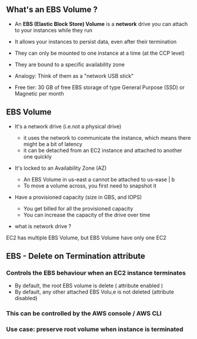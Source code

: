 
## What's an EBS Volume ?

- An **EBS (Elastic Block Store) Volume** is a **network** drive you can attach to your instances while they run
- It allows your instances to persist data, even after their termination 
- They can only be mounted to one instance at a time (at the CCP level)
- They are bound to a specific availability zone 


- Analogy: Think of them as a "network USB stick"
- Free tier: 30 GB of free EBS storage of type General Purpose (SSD) or Magnetic per month 


## EBS Volume 

- It's a network drive (i.e.not a physical drive)
	- it uses the network to communicate the instance, which means there might be a bit of latency 
	- it can be detached from an EC2 instance and attached to another one quickly 

- It's locked to an Availability Zone (AZ)
	- An EBS Volume in us-east a cannot be attached to us-ease | b 
	- To move a volume across, you first need to snapshot it 

- Have a provisioned capacity (size in GBS, and IOPS)
	- You get billed for all the provisioned capacity 
	- You can increase the capacity of the drive over time 


- what is network drive ?


EC2 has multiple EBS Volume, but EBS Volume have only one EC2


## EBS - Delete on Termination attribute 

### Controls the EBS behaviour when an EC2 instance terminates 
- By default, the root EBS volume is delete ( attribute enabled )
- By default, any other attached EBS Volu,e is not deleted (attribute disabled)
### This can be controlled by the AWS console / AWS CLI
### Use case: preserve root volume when instance is terminated 
